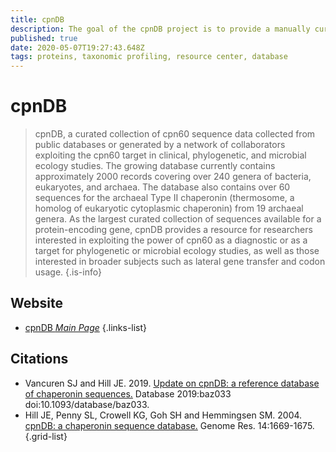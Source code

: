 ```yaml
---
title: cpnDB
description: The goal of the cpnDB project is to provide a manually curated, taxonomically broad collection of chaperonin sequences.
published: true
date: 2020-05-07T19:27:43.648Z
tags: proteins, taxonomic profiling, resource center, database
---
```


# cpnDB

> cpnDB, a curated collection of cpn60 sequence data collected from public databases or generated by a network of collaborators exploiting the cpn60 target in clinical, phylogenetic, and microbial ecology studies. The growing database currently contains approximately 2000 records covering over 240 genera of bacteria, eukaryotes, and archaea. The database also contains over 60 sequences for the archaeal Type II chaperonin (thermosome, a homolog of eukaryotic cytoplasmic chaperonin) from 19 archaeal genera. 
&NewLine;
As the largest curated collection of sequences available for a protein-encoding gene, cpnDB provides a resource for researchers interested in exploiting the power of cpn60 as a diagnostic or as a target for phylogenetic or microbial ecology studies, as well as those interested in broader subjects such as lateral gene transfer and codon usage.
{.is-info}

 

## Website 

- [cpnDB *Main Page*](http://www.cpndb.ca/)
 {.links-list}

## Citations

- Vancuren SJ and Hill JE. 2019. [Update on cpnDB: a reference database of chaperonin sequences.](https://academic.oup.com/database/article/doi/10.1093/database/baz033/5367323) Database 2019:baz033 doi:10.1093/database/baz033.
- Hill JE, Penny SL, Crowell KG, Goh SH and Hemmingsen SM. 2004. [cpnDB: a chaperonin sequence database.](https://genome.cshlp.org/content/14/8/1669.abstract) Genome Res. 14:1669-1675.
{.grid-list}